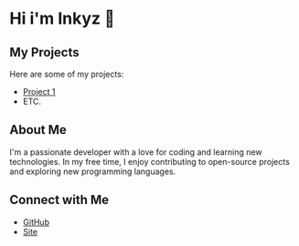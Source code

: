 # Hi i'm Inkyz 👋

<!--START_SECTION:stats-->
<!--END_SECTION:stats-->

## My Projects

Here are some of my projects:

- [Project 1](https://github.com/InkyzProd/toksik)
- ETC.

## About Me

I'm a passionate developer with a love for coding and learning new technologies. In my free time, I enjoy contributing to open-source projects and exploring new programming languages.

## Connect with Me

- [GitHub](https://github.com/InkyzProd)
- [Site](https://inkyz.xyz)
